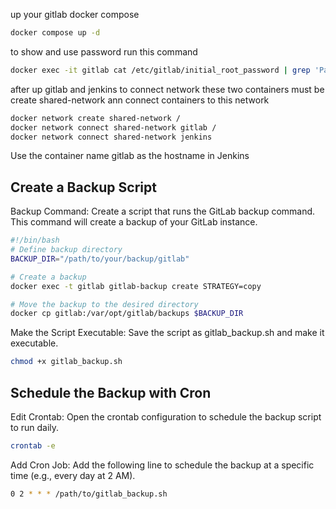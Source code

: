 up your gitlab docker compose
```bash
docker compose up -d
```
to show and use password run this command
```bash
docker exec -it gitlab cat /etc/gitlab/initial_root_password | grep 'Password:'
```
after up gitlab and jenkins to connect network these two containers must be create shared-network ann connect containers to this network
```bash
docker network create shared-network /
docker network connect shared-network gitlab /
docker network connect shared-network jenkins
```
Use the container name gitlab as the hostname in Jenkins

## Create a Backup Script

Backup Command: Create a script that runs the GitLab backup command. This command will create a backup of your GitLab instance.

```bash
#!/bin/bash
# Define backup directory
BACKUP_DIR="/path/to/your/backup/gitlab"

# Create a backup
docker exec -t gitlab gitlab-backup create STRATEGY=copy

# Move the backup to the desired directory
docker cp gitlab:/var/opt/gitlab/backups $BACKUP_DIR
```

Make the Script Executable: Save the script as gitlab_backup.sh and make it executable.
```bash
chmod +x gitlab_backup.sh
```
## Schedule the Backup with Cron

Edit Crontab: Open the crontab configuration to schedule the backup script to run daily.
```bash
crontab -e
```
Add Cron Job: Add the following line to schedule the backup at a specific time (e.g., every day at 2 AM).
```bash
0 2 * * * /path/to/gitlab_backup.sh
```
